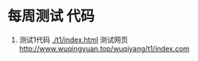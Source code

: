 # 每周测试 代码

1. 测试1代码 [./t1/index.html](./t1/index.html)   测试网页 http://www.wuqingyuan.top/wuqiyang/t1/index.com